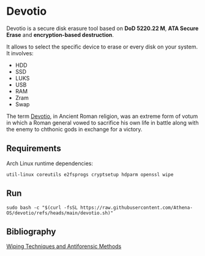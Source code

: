 # Devotio
Devotio is a secure disk erasure tool based on **DoD  5220.22  M**, **ATA Secure Erase** and **encryption-based destruction**.

It allows to select the specific device to erase or every disk on your system. It involves:
* HDD
* SSD
* LUKS
* USB
* RAM
* Zram
* Swap

The term [Devotio](https://en.wikipedia.org/wiki/Devotio), in Ancient Roman religion, was an extreme form of votum in which a Roman general vowed to sacrifice his own life in battle along with the enemy to chthonic gods in exchange for a victory.

## Requirements

Arch Linux runtime dependencies:
```
util-linux coreutils e2fsprogs cryptsetup hdparm openssl wipe
```

## Run 
```
sudo bash -c "$(curl -fsSL https://raw.githubusercontent.com/Athena-OS/devotio/refs/heads/main/devotio.sh)"
```

## Bibliography

[Wiping Techniques and Antiforensic Methods](https://www.researchgate.net/publication/328834436_Wiping_Techniques_and_Anti-Forensics_Methods)
